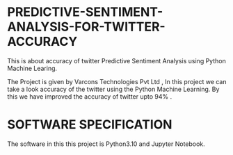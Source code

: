 # PREDICTIVE-SENTIMENT-ANALYSIS-FOR-TWITTER-ACCURACY
This is about accuracy of twitter Predictive  Sentiment Analysis using Python Machine Learing.

The Project is given  by Varcons Technologies Pvt Ltd ,
In this project we can take a look accuracy of the twitter using the Python Machine Learning.
By this we have improved the accuracy of twitter upto 94% .

# SOFTWARE SPECIFICATION 
The software in this this project is  Python3.10 and Jupyter  Notebook.

